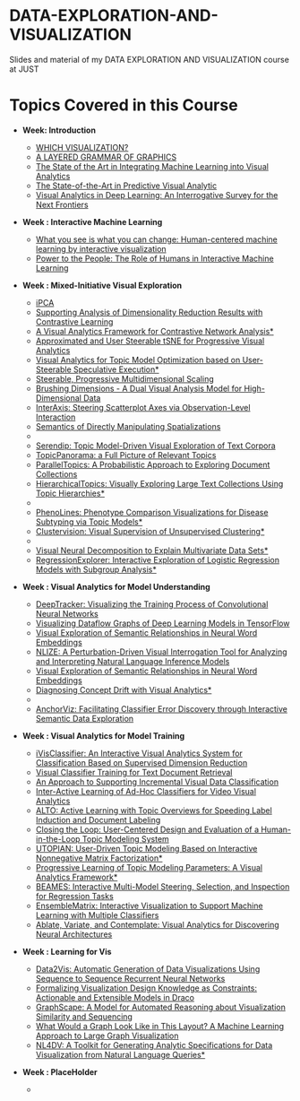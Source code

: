 # DATA-EXPLORATION-AND-VISUALIZATION
Slides and material of my DATA EXPLORATION AND VISUALIZATION course at JUST



# Topics Covered in this Course
- **Week: Introduction**
  - [WHICH VISUALIZATION?](https://experception.net/Franconeri_ExperCeptionDotNet_DataVisQuickRef.pdf) 
  - [A LAYERED GRAMMAR OF GRAPHICS](https://vita.had.co.nz/papers/layered-grammar.pdf)
  - [The State of the Art in Integrating Machine Learning into Visual Analytics](https://arxiv.org/abs/1802.07954)
  - [The State-of-the-Art in Predictive Visual Analytic](https://graphics.cs.wisc.edu/Papers/2017/LGHGM17/star-pva-camera%20ready%20correction.pdf)
  - [Visual Analytics in Deep Learning: An Interrogative Survey for the Next Frontiers](https://ieeexplore.ieee.org/document/8371286)

- **Week : Interactive Machine Learning**
    - [What you see is what you can change: Human-centered machine learning by interactive visualization](https://www.sciencedirect.com/science/article/abs/pii/S0925231217307609)
    - [Power to the People: The Role of Humans in Interactive Machine Learning](https://ojs.aaai.org//index.php/aimagazine/article/view/2513)

- **Week : Mixed-Initiative Visual Exploration**
    - [iPCA](http://csit.udc.edu/~djeong/pdf/iPCA-fin.pdf)
    - [Supporting Analysis of Dimensionality Reduction Results with Contrastive Learning](https://arxiv.org/abs/1905.03911)
    - [A Visual Analytics Framework for Contrastive Network Analysis*](https://takanori-fujiwara.github.io/s/contrana/)
    - [Approximated and User Steerable tSNE for Progressive Visual Analytics](https://ieeexplore.ieee.org/document/7473883)
    - [Visual Analytics for Topic Model Optimization based on User-Steerable Speculative Execution*](http://graphics.uni-konstanz.de/publikationen/ElAssady2019VisualAnalyticsTopic/visualanalyticstopic.pdf)
    - [Steerable, Progressive Multidimensional Scaling](https://citeseerx.ist.psu.edu/viewdoc/download?doi=10.1.1.134.6448&rep=rep1&type=pdf)
    - [Brushing Dimensions - A Dual Visual Analysis Model for High-Dimensional Data](https://openaccess.city.ac.uk/id/eprint/3616/1/07%20-%20turkayBrushingDimensions2011v2.pdf)
    - [InterAxis: Steering Scatterplot Axes via Observation-Level Interaction](https://faculty.cc.gatech.edu/~aendert3/resources/kim-vast-2015.pdf)
    - [Semantics of Directly Manipulating Spatializations](https://infovis.cs.vt.edu/sites/default/files/06634115.pdf)
    - 
    - [Serendip: Topic Model-Driven Visual Exploration of Text Corpora](https://graphics.cs.wisc.edu/Papers/2014/AKVWG14/Preprint.pdf)
    - [TopicPanorama: a Full Picture of Relevant Topics](http://www.shixialiu.com/publications/TopicPanorama_TVCG/paper.pdf)
    - [ParallelTopics: A Probabilistic Approach to Exploring Document Collections](https://valt.cs.tufts.edu/pdf/dou2011parallel.pdf)
    - [HierarchicalTopics: Visually Exploring Large Text Collections Using Topic Hierarchies*](https://ieeexplore.ieee.org/document/6634160)
    - 
    - [PhenoLines: Phenotype Comparison Visualizations for Disease Subtyping via Topic Models*](https://ieeexplore.ieee.org/document/8019821)
    - [Clustervision: Visual Supervision of Unsupervised Clustering*](https://ieeexplore.ieee.org/document/8019866)
    - 
    - [Visual Neural Decomposition to Explain Multivariate Data Sets*](https://arxiv.org/abs/2009.05502)
    - [RegressionExplorer: Interactive Exploration of Logistic Regression Models with Subgroup Analysis*](https://ieeexplore.ieee.org/document/8464305)


- **Week : Visual Analytics for Model Understanding**
    - [DeepTracker: Visualizing the Training Process of Convolutional Neural Networks](https://arxiv.org/abs/1808.08531)
    - [Visualizing Dataflow Graphs of Deep Learning Models in TensorFlow](https://idl.cs.washington.edu/files/2018-TensorFlowGraph-VAST.pdf)
    - [Visual Exploration of Semantic Relationships in Neural Word Embeddings](https://ieeexplore.ieee.org/document/8019864)
    - [NLIZE: A Perturbation-Driven Visual Interrogation Tool for Analyzing and Interpreting Natural Language Inference Models](https://svivek.com/research/publications/liu2019nlize.pdf)
    - [Visual Exploration of Semantic Relationships in Neural Word Embeddings](https://ieeexplore.ieee.org/document/8019864)
    - [Diagnosing Concept Drift with Visual Analytics*](https://arxiv.org/abs/2007.14372)
    - 
    - [AnchorViz: Facilitating Classifier Error Discovery through Interactive Semantic Data Exploration](https://www.microsoft.com/en-us/research/uploads/prod/2018/04/AnchorViz-camera-ready.pdf)


- **Week : Visual Analytics for Model Training**
    - [iVisClassifier: An Interactive Visual Analytics System for Classification Based on Supervised Dimension Reduction](https://faculty.cc.gatech.edu/~hpark/papers/choo_vast10_v1.pdf)
    - [Visual Classifier Training for Text Document Retrieval](https://ieeexplore.ieee.org/document/6327290)
    - [An Approach to Supporting Incremental Visual Data Classification](https://ieeexplore.ieee.org/document/6840370)
    - [Inter-Active Learning of Ad-Hoc Classifiers for Video Visual Analytics](https://ieeexplore.ieee.org/document/6400492)
    - [ALTO: Active Learning with Topic Overviews for Speeding Label Induction and Document Labeling](https://aclanthology.org/P16-1110/)
    - [Closing the Loop: User-Centered Design and Evaluation of a Human-in-the-Loop Topic Modeling System](https://faculty.washington.edu/leahkf/pubs/IUI2018-ClosingTheLoopITM.pdf)
    - [UTOPIAN: User-Driven Topic Modeling Based on Interactive Nonnegative Matrix Factorization*](https://ieeexplore.ieee.org/abstract/document/6634167)
    - [Progressive Learning of Topic Modeling Parameters: A Visual Analytics Framework*](https://ieeexplore.ieee.org/document/8019825)
    - [BEAMES: Interactive Multi-Model Steering, Selection, and Inspection for Regression Tasks](https://www.cs.tufts.edu/~remco/publications/2019/CGA2019-Beames.pdf)
    - [EnsembleMatrix: Interactive Visualization to Support Machine Learning with Multiple Classifiers](https://research.tableau.com/sites/default/files/chi2009-talbot-ensemblematrix.pdf)
    - [Ablate, Variate, and Contemplate: Visual Analytics for Discovering Neural Architectures](https://arxiv.org/abs/1908.00387)


- **Week : Learning for Vis**
    - [Data2Vis: Automatic Generation of Data Visualizations Using Sequence to Sequence Recurrent Neural Networks](https://arxiv.org/abs/1804.03126)
    - [Formalizing Visualization Design Knowledge as Constraints: Actionable and Extensible Models in Draco](https://ieeexplore.ieee.org/abstract/document/8440847)
    - [GraphScape: A Model for Automated Reasoning about Visualization Similarity and Sequencing](http://idl.cs.washington.edu/files/2017-GraphScape-CHI.pdf)
    - [What Would a Graph Look Like in This Layout? A Machine Learning Approach to Large Graph Visualization](https://arxiv.org/abs/1710.04328)
    - [NL4DV: A Toolkit for Generating Analytic Specifications for Data Visualization from Natural Language Queries*](https://arxiv.org/abs/2008.10723)


- **Week : PlaceHolder**
    - []()

